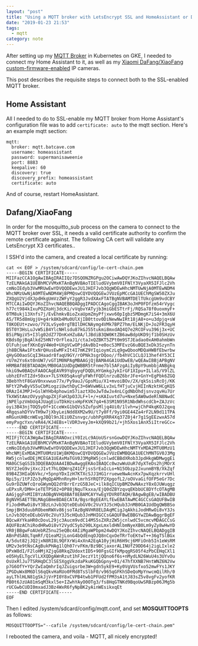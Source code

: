 ```yaml
---
layout: "post"
title: "Using a MQTT broker with LetsEncrypt SSL and HomeAssistant or DAFANG CFW"
date: "2019-01-23 21:53"
tags:
  - mqtt
category: note
---
```

After setting up my [MQTT Broker](https://geek-cookbook.funkypenguin.co.nz/recipes/mqtt/) in Kubernetes on GKE, I needed to connect my Home Assistant to it, as well as my [Xiaomi DaFang/XiaoFang custom-firmware-enabled](https://github.com/EliasKotlyar/Xiaomi-Dafang-Hacks) IP cameras.

This post describes the requisite steps to connect both to the SSL-enabled MQTT broker.

## Home Assistant

All I needed to do to SSL-enable my MQTT broker from Home Assistant's configuration file was to add ```certificate: auto``` to the mqtt section. Here's an example mqtt section:

```
mqtt:
  broker: mqtt.batcave.com
  username: homeassistant
  password: supermanisaweenie
  port: 8883
  keepalive: 60
  discovery: true
  discovery_prefix: homeassistant
  certificate: auto
```

And of course, restart HomeAssistant.

## Dafang/XiaoFang

In order for the mosquitto_sub process on the camera to connect to the MQTT broker over SSL, it needs a valid certificate authority to confirm the remote certificate against. The following CA cert will validate any LetsEncrypt X3 certificates..

I SSH'd into the camera, and created a local certificate by running:

```
cat << EOF > /system/sdcard/config/le-cert-chain.pem
-----BEGIN CERTIFICATE-----
MIIFazCCA1OgAwIBAgIRAIIQz7DSQONZRGPgu2OCiwAwDQYJKoZIhvcNAQELBQAw
TzELMAkGA1UEBhMCVVMxKTAnBgNVBAoTIEludGVybmV0IFNlY3VyaXR5IFJlc2Vh
cmNoIEdyb3VwMRUwEwYDVQQDEwxJU1JHIFJvb3QgWDEwHhcNMTUwNjA0MTEwNDM4
WhcNMzUwNjA0MTEwNDM4WjBPMQswCQYDVQQGEwJVUzEpMCcGA1UEChMgSW50ZXJu
ZXQgU2VjdXJpdHkgUmVzZWFyY2ggR3JvdXAxFTATBgNVBAMTDElTUkcgUm9vdCBY
MTCCAiIwDQYJKoZIhvcNAQEBBQADggIPADCCAgoCggIBAK3oJHP0FDfzm54rVygc
h77ct984kIxuPOZXoHj3dcKi/vVqbvYATyjb3miGbESTtrFj/RQSa78f0uoxmyF+
0TM8ukj13Xnfs7j/EvEhmkvBioZxaUpmZmyPfjxwv60pIgbz5MDmgK7iS4+3mX6U
A5/TR5d8mUgjU+g4rk8Kb4Mu0UlXjIB0ttov0DiNewNwIRt18jA8+o+u3dpjq+sW
T8KOEUt+zwvo/7V3LvSye0rgTBIlDHCNAymg4VMk7BPZ7hm/ELNKjD+Jo2FR3qyH
B5T0Y3HsLuJvW5iB4YlcNHlsdu87kGJ55tukmi8mxdAQ4Q7e2RCOFvu396j3x+UC
B5iPNgiV5+I3lg02dZ77DnKxHZu8A/lJBdiB3QW0KtZB6awBdpUKD9jf1b0SHzUv
KBds0pjBqAlkd25HN7rOrFleaJ1/ctaJxQZBKT5ZPt0m9STJEadao0xAH0ahmbWn
OlFuhjuefXKnEgV4We0+UXgVCwOPjdAvBbI+e0ocS3MFEvzG6uBQE3xDk3SzynTn
jh8BCNAw1FtxNrQHusEwMFxIt4I7mKZ9YIqioymCzLq9gwQbooMDQaHWBfEbwrbw
qHyGO0aoSCqI3Haadr8faqU9GY/rOPNk3sgrDQoo//fb4hVC1CLQJ13hef4Y53CI
rU7m2Ys6xt0nUW7/vGT1M0NPAgMBAAGjQjBAMA4GA1UdDwEB/wQEAwIBBjAPBgNV
HRMBAf8EBTADAQH/MB0GA1UdDgQWBBR5tFnme7bl5AFzgAiIyBpY9umbbjANBgkq
hkiG9w0BAQsFAAOCAgEAVR9YqbyyqFDQDLHYGmkgJykIrGF1XIpu+ILlaS/V9lZL
ubhzEFnTIZd+50xx+7LSYK05qAvqFyFWhfFQDlnrzuBZ6brJFe+GnY+EgPbk6ZGQ
3BebYhtF8GaV0nxvwuo77x/Py9auJ/GpsMiu/X1+mvoiBOv/2X/qkSsisRcOj/KK
NFtY2PwByVS5uCbMiogziUwthDyC3+6WVwW6LLv3xLfHTjuCvjHIInNzktHCgKQ5
ORAzI4JMPJ+GslWYHb4phowim57iaztXOoJwTdwJx4nLCgdNbOhdjsnvzqvHu7Ur
TkXWStAmzOVyyghqpZXjFaH3pO3JLF+l+/+sKAIuvtd7u+Nxe5AW0wdeRlN8NwdC
jNPElpzVmbUq4JUagEiuTDkHzsxHpFKVK7q4+63SM1N95R1NbdWhscdCb+ZAJzVc
oyi3B43njTOQ5yOf+1CceWxG1bQVs5ZufpsMljq4Ui0/1lvh+wjChP4kqKOJ2qxq
4RgqsahDYVvTH9w7jXbyLeiNdd8XM2w9U/t7y0Ff/9yi0GE44Za4rF2LN9d11TPA
mRGunUHBcnWEvgJBQl9nJEiU0Zsnvgc/ubhPgXRR4Xq37Z0j4r7g1SgEEzwxA57d
emyPxgcYxn/eR44/KJ4EBs+lVDR3veyJm+kXQ99b21/+jh5Xos1AnX5iItreGCc=
-----END CERTIFICATE-----
-----BEGIN CERTIFICATE-----
MIIFjTCCA3WgAwIBAgIRANOxciY0IzLc9AUoUSrsnGowDQYJKoZIhvcNAQELBQAw
TzELMAkGA1UEBhMCVVMxKTAnBgNVBAoTIEludGVybmV0IFNlY3VyaXR5IFJlc2Vh
cmNoIEdyb3VwMRUwEwYDVQQDEwxJU1JHIFJvb3QgWDEwHhcNMTYxMDA2MTU0MzU1
WhcNMjExMDA2MTU0MzU1WjBKMQswCQYDVQQGEwJVUzEWMBQGA1UEChMNTGV0J3Mg
RW5jcnlwdDEjMCEGA1UEAxMaTGV0J3MgRW5jcnlwdCBBdXRob3JpdHkgWDMwggEi
MA0GCSqGSIb3DQEBAQUAA4IBDwAwggEKAoIBAQCc0wzwWuUuR7dyXTeDs2hjMOrX
NSYZJeG9vjXxcJIvt7hLQQWrqZ41CFjssSrEaIcLo+N15Obzp2JxunmBYB/XkZqf
89B4Z3HIaQ6Vkc/+5pnpYDxIzH7KTXcSJJ1HG1rrueweNwAcnKx7pwXqzkrrvUHl
Npi5y/1tPJZo3yMqQpAMhnRnyH+lmrhSYRQTP2XpgofL2/oOVvaGifOFP5eGr7Dc
Gu9rDZUWfcQroGWymQQ2dYBrrErzG5BJeC+ilk8qICUpBMZ0wNAxzY8xOJUWuqgz
uEPxsR/DMH+ieTETPS02+OP88jNquTkxxa/EjQ0dZBYzqvqEKbbUC8DYfcOTAgMB
AAGjggFnMIIBYzAOBgNVHQ8BAf8EBAMCAYYwEgYDVR0TAQH/BAgwBgEB/wIBADBU
BgNVHSAETTBLMAgGBmeBDAECATA/BgsrBgEEAYLfEwEBATAwMC4GCCsGAQUFBwIB
FiJodHRwOi8vY3BzLnJvb3QteDEubGV0c2VuY3J5cHQub3JnMB0GA1UdDgQWBBSo
SmpjBH3duubRObemRWXv86jsoTAzBgNVHR8ELDAqMCigJqAkhiJodHRwOi8vY3Js
LnJvb3QteDEubGV0c2VuY3J5cHQub3JnMHIGCCsGAQUFBwEBBGYwZDAwBggrBgEF
BQcwAYYkaHR0cDovL29jc3Aucm9vdC14MS5sZXRzZW5jcnlwdC5vcmcvMDAGCCsG
AQUFBzAChiRodHRwOi8vY2VydC5yb290LXgxLmxldHNlbmNyeXB0Lm9yZy8wHwYD
VR0jBBgwFoAUebRZ5nu25eQBc4AIiMgaWPbpm24wDQYJKoZIhvcNAQELBQADggIB
ABnPdSA0LTqmRf/Q1eaM2jLonG4bQdEnqOJQ8nCqxOeTRrToEKtwT++36gTSlBGx
A/5dut82jJQ2jxN8RI8L9QFXrWi4xXnA2EqA10yjHiR6H9cj6MFiOnb5In1eWsRM
UM2v3e9tNsCAgBukPHAg1lQh07rvFKm/Bz9BCjaxorALINUfZ9DD64j2igLIxle2
DPxW8dI/F2loHMjXZjqG8RkqZUdoxtID5+90FgsGIfkMpqgRS05f4zPbCEHqCXl1
eO5HyELTgcVlLXXQDgAWnRzut1hFJeczY1tjQQno6f6s+nMydLN26WuU4s3UYvOu
OsUxRlJu7TSRHqDC3lSE5XggVkzdaPkuKGQbGpny+01/47hfXXNB7HntWNZ6N2Vw
p7G6OfY+YQrZwIaQmhrIqJZuigsrbe3W+gdn5ykE9+Ky0VgVUsfxo52mwFYs1JKY
2PGDuWx8M6DlS6qQkvHaRUo0FMd8TsSlbF0/v965qGFKhSDeQoMpYnwcmQilRh/0
ayLThlHLN81gSkJjVrPI0Y8xCVPB4twb1PFUd2fPM3sA1tJ83sZ5v8vgFv2yofKR
PB0t6JzUA81mSqM3kxl5e+IZwhYAyO0OTg3/fs8HqGTNKd9BqoUwSRBzp06JMg5b
rUCGwbCUDI0mxadJ3Bz4WxR6fyNpBK2yAinWEsikxqEt
-----END CERTIFICATE-----
EOF
```

Then I edited /system/sdcard/config/mqtt.conf, and set **MOSQUITTOOPTS** as follows:

```
MOSQUITTOOPTS="--cafile /system/sdcard/config/le-cert-chain.pem"
```

I rebooted the camera, and voila - MQTT, all nicely encrypted!
